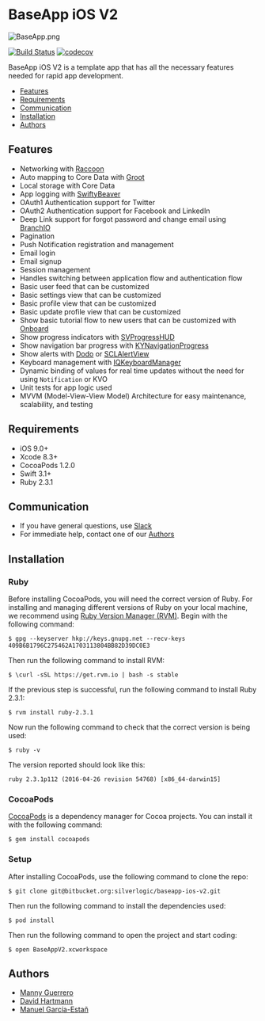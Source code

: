 # BaseApp iOS V2 #

![BaseApp.png](https://bitbucket.org/repo/b8rny4/images/460357771-BaseApp.png)

[![Build Status](https://www.bitrise.io/app/3bcc27059d1191f9.svg?token=HNXmVRGxQUKeosWxMx6fmA&branch=master)](https://www.bitrise.io/app/3bcc27059d1191f9)
[![codecov](https://codecov.io/bb/silverlogic/baseapp-ios-v2/branch/master/graph/badge.svg?token=ViORN1O4IA)](https://codecov.io/bb/silverlogic/baseapp-ios-v2)

BaseApp iOS V2 is a template app that has all the necessary features needed for rapid app development. 

* [Features](https://bitbucket.org/silverlogic/baseapp-ios-v2/overview#markdown-header-features)
* [Requirements](https://bitbucket.org/silverlogic/baseapp-ios-v2/overview#markdown-header-requirements)
* [Communication](https://bitbucket.org/silverlogic/baseapp-ios-v2/overview#markdown-header-communication)
* [Installation](https://bitbucket.org/silverlogic/baseapp-ios-v2/overview#markdown-header-installation)
* [Authors](https://bitbucket.org/silverlogic/baseapp-ios-v2/overview#markdown-header-authors)

## Features ##

* Networking with [Raccoon](https://github.com/ManueGE/Raccoon)
* Auto mapping to Core Data with [Groot](https://github.com/gonzalezreal/Groot)
* Local storage with Core Data
* App logging with [SwiftyBeaver](https://github.com/SwiftyBeaver/SwiftyBeaver)
* OAuth1 Authentication support for Twitter
* OAuth2 Authentication support for Facebook and LinkedIn
* Deep Link support for forgot password and change email using [BranchIO](https://github.com/BranchMetrics/ios-branch-deep-linking)
* Pagination
* Push Notification registration and management
* Email login
* Email signup
* Session management
* Handles switching between application flow and authentication flow
* Basic user feed that can be customized
* Basic settings view that can be customized
* Basic profile view that can be customized
* Basic update profile view that can be customized
* Show basic tutorial flow to new users that can be customized with [Onboard](https://github.com/mamaral/Onboard)
* Show progress indicators with [SVProgressHUD](https://github.com/SVProgressHUD/SVProgressHUD)
* Show navigation bar progress with [KYNavigationProgress](https://github.com/ykyouhei/KYNavigationProgress)
* Show alerts with [Dodo](https://github.com/marketplacer/Dodo) or [SCLAlertView](https://github.com/vikmeup/SCLAlertView-Swift)
* Keyboard management with [IQKeyboardManager](https://github.com/hackiftekhar/IQKeyboardManager)
* Dynamic binding of values for real time updates without the need for using `Notification` or KVO
* Unit tests for app logic used
* MVVM (Model-View-View Model) Architecture for easy maintenance, scalability, and testing

## Requirements ##

* iOS 9.0+
* Xcode 8.3+
* CocoaPods 1.2.0
* Swift 3.1+
* Ruby 2.3.1

## Communication ##

* If you have general questions, use [Slack](https://silverlogic.slack.com/messages/C4AE7FTPV)
* For immediate help, contact one of our [Authors](https://bitbucket.org/silverlogic/baseapp-ios-v2/overview#markdown-header-authors)

## Installation ##

### Ruby ###
Before installing CocoaPods, you will need the correct version of Ruby. For installing and managing different versions of Ruby on your local machine, we recommend using [Ruby Version Manager (RVM)](https://rvm.io/). Begin with the following command:
```
$ gpg --keyserver hkp://keys.gnupg.net --recv-keys 409B6B1796C275462A1703113804BB82D39DC0E3
```
Then run the following command to install RVM:
```
$ \curl -sSL https://get.rvm.io | bash -s stable
```
If the previous step is successful, run the following command to install Ruby 2.3.1:
```
$ rvm install ruby-2.3.1
```
Now run the following command to check that the correct version is being used:
```
$ ruby -v
```
The version reported should look like this:
```
ruby 2.3.1p112 (2016-04-26 revision 54768) [x86_64-darwin15]
```

### CocoaPods ###
[CocoaPods](https://cocoapods.org/) is a dependency manager for Cocoa projects. You can install it with the following command:
```
$ gem install cocoapods
```

### Setup ###
After installing CocoaPods, use the following command to clone the repo:
```
$ git clone git@bitbucket.org:silverlogic/baseapp-ios-v2.git
```
Then run the following command to install the dependencies used:
```
$ pod install
```
Then run the following command to open the project and start coding:
```
$ open BaseAppV2.xcworkspace
```

## Authors ##

* [Manny Guerrero](https://silverlogic.slack.com/team/eg)
* [David Hartmann](https://silverlogic.slack.com/messages/@dh)
* [Manuel García-Estañ](https://silverlogic.slack.com/messages/@mm)